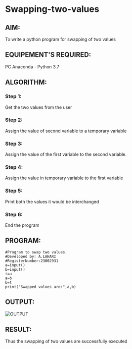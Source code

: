 # Swapping-two-values
## AIM:
To write a python program for swapping of two values
## EQUIPEMENT'S REQUIRED: 
PC
Anaconda - Python 3.7
## ALGORITHM: 
### Step 1:
Get the two values from the user
### Step 2: 
Assign the value of second variable to a temporary variable 
### Step 3: 
Assign the value of the first variable to the second variable.
### Step 4:  
Assign the value in temporary variable to the first variable
### Step 5: 
Print both the values it would be interchanged
### Step 6: 
End the program
## PROGRAM:
```
#Program to swap two values.
#Developed by: A.LAHARI
#RegisterNumber:23002931
a=input()
b=input()
t=a
a=b
b=t
print("Swapped values are:",a,b)
``````
## OUTPUT:
![OUTPUT](/swapoutput.png)


## RESULT:
Thus the swapping of two values are successfully executed



